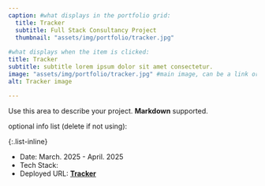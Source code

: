 ```yaml
---
caption: #what displays in the portfolio grid:
  title: Tracker
  subtitle: Full Stack Consultancy Project
  thumbnail: "assets/img/portfolio/tracker.jpg"
  
#what displays when the item is clicked:
title: Tracker
subtitle: subtitle lorem ipsum dolor sit amet consectetur.
image: "assets/img/portfolio/tracker.jpg" #main image, can be a link or a file in assets/img/portfolio
alt: Tracker image

---
```

Use this area to describe your project. **Markdown** supported.

optional info list (delete if not using):

{:.list-inline}

- Date: March. 2025 - April. 2025
- Tech Stack:
- Deployed URL: [**Tracker**](https://tracker-crm-fe-38f7cf1aaca5.herokuapp.com/)

